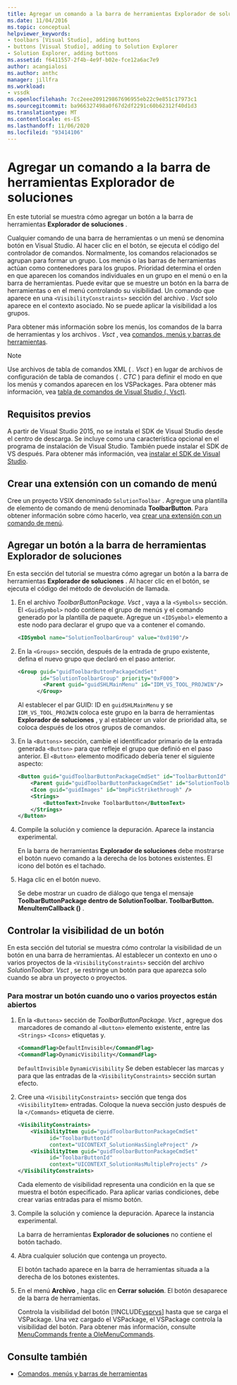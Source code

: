 ```yaml
---
title: Agregar un comando a la barra de herramientas Explorador de soluciones | Microsoft Docs
ms.date: 11/04/2016
ms.topic: conceptual
helpviewer_keywords:
- toolbars [Visual Studio], adding buttons
- buttons [Visual Studio], adding to Solution Explorer
- Solution Explorer, adding buttons
ms.assetid: f6411557-2f4b-4e9f-b02e-fce12a6ac7e9
author: acangialosi
ms.author: anthc
manager: jillfra
ms.workload:
- vssdk
ms.openlocfilehash: 7cc2eee209129867696955eb22c9e851c17973c1
ms.sourcegitcommit: ba966327498a0f67d2df2291c60b62312f40d1d3
ms.translationtype: MT
ms.contentlocale: es-ES
ms.lasthandoff: 11/06/2020
ms.locfileid: "93414106"
---
```

# <a name="add-a-command-to-the-solution-explorer-toolbar"></a>Agregar un comando a la barra de herramientas Explorador de soluciones
En este tutorial se muestra cómo agregar un botón a la barra de herramientas **Explorador de soluciones** .

 Cualquier comando de una barra de herramientas o un menú se denomina botón en Visual Studio. Al hacer clic en el botón, se ejecuta el código del controlador de comandos. Normalmente, los comandos relacionados se agrupan para formar un grupo. Los menús o las barras de herramientas actúan como contenedores para los grupos. Prioridad determina el orden en que aparecen los comandos individuales en un grupo en el menú o en la barra de herramientas. Puede evitar que se muestre un botón en la barra de herramientas o en el menú controlando su visibilidad. Un comando que aparece en una `<VisibilityConstraints>` sección del archivo *. Vsct* solo aparece en el contexto asociado. No se puede aplicar la visibilidad a los grupos.

 Para obtener más información sobre los menús, los comandos de la barra de herramientas y los archivos *. Vsct* , vea [comandos, menús y barras de herramientas](../extensibility/internals/commands-menus-and-toolbars.md).

> [!NOTE]
> Use archivos de tabla de comandos XML ( *. Vsct* ) en lugar de archivos de configuración de tabla de comandos ( *. CTC* ) para definir el modo en que los menús y comandos aparecen en los VSPackages. Para obtener más información, vea [tabla de comandos de Visual Studio (. Vsct)](../extensibility/internals/visual-studio-command-table-dot-vsct-files.md).

## <a name="prerequisites"></a>Requisitos previos
 A partir de Visual Studio 2015, no se instala el SDK de Visual Studio desde el centro de descarga. Se incluye como una característica opcional en el programa de instalación de Visual Studio. También puede instalar el SDK de VS después. Para obtener más información, vea [instalar el SDK de Visual Studio](../extensibility/installing-the-visual-studio-sdk.md).

## <a name="create-an-extension-with-a-menu-command"></a>Crear una extensión con un comando de menú
 Cree un proyecto VSIX denominado `SolutionToolbar` . Agregue una plantilla de elemento de comando de menú denominada **ToolbarButton**. Para obtener información sobre cómo hacerlo, vea [crear una extensión con un comando de menú](../extensibility/creating-an-extension-with-a-menu-command.md).

## <a name="add-a-button-to-the-solution-explorer-toolbar"></a>Agregar un botón a la barra de herramientas Explorador de soluciones
 En esta sección del tutorial se muestra cómo agregar un botón a la barra de herramientas **Explorador de soluciones** . Al hacer clic en el botón, se ejecuta el código del método de devolución de llamada.

1. En el archivo *ToolbarButtonPackage. Vsct* , vaya a la  `<Symbols>` sección. El `<GuidSymbol>`  nodo contiene el grupo de menús y el comando generado por la plantilla de paquete. Agregue un `<IDSymbol>` elemento a este nodo para declarar el grupo que va a contener el comando.

    ```xml
    <IDSymbol name="SolutionToolbarGroup" value="0x0190"/>
    ```

2. En la `<Groups>` sección, después de la entrada de grupo existente, defina el nuevo grupo que declaró en el paso anterior.

    ```xml
    <Group guid="guidToolbarButtonPackageCmdSet"
           id="SolutionToolbarGroup" priority="0xF000">
            <Parent guid="guidSHLMainMenu" id="IDM_VS_TOOL_PROJWIN"/>
          </Group>
    ```

     Al establecer el par GUID: ID en `guidSHLMainMenu` y se `IDM_VS_TOOL_PROJWIN` coloca este grupo en la barra de herramientas **Explorador de soluciones** , y al establecer un valor de prioridad alta, se coloca después de los otros grupos de comandos.

3. En la `<Buttons>` sección, cambie el identificador primario de la entrada generada `<Button>` para que refleje el grupo que definió en el paso anterior. El `<Button>` elemento modificado debería tener el siguiente aspecto:

    ```xml
    <Button guid="guidToolbarButtonPackageCmdSet" id="ToolbarButtonId" priority="0x0100" type="Button">
        <Parent guid="guidToolbarButtonPackageCmdSet" id="SolutionToolbarGroup" />
        <Icon guid="guidImages" id="bmpPicStrikethrough" />
        <Strings>
            <ButtonText>Invoke ToolbarButton</ButtonText>
        </Strings>
    </Button>
    ```

4. Compile la solución y comience la depuración. Aparece la instancia experimental.

     En la barra de herramientas **Explorador de soluciones** debe mostrarse el botón nuevo comando a la derecha de los botones existentes. El icono del botón es el tachado.

5. Haga clic en el botón nuevo.

     Se debe mostrar un cuadro de diálogo que tenga el mensaje **ToolbarButtonPackage dentro de SolutionToolbar. ToolbarButton. MenuItemCallback ()** .

## <a name="control-the-visibility-of-a-button"></a>Controlar la visibilidad de un botón
 En esta sección del tutorial se muestra cómo controlar la visibilidad de un botón en una barra de herramientas. Al establecer un contexto en uno o varios proyectos de la `<VisibilityConstraints>` sección del archivo *SolutionToolbar. Vsct* , se restringe un botón para que aparezca solo cuando se abra un proyecto o proyectos.

### <a name="to-display-a-button-when-one-or-more-projects-are-open"></a>Para mostrar un botón cuando uno o varios proyectos están abiertos

1. En la `<Buttons>` sección de *ToolbarButtonPackage. Vsct* , agregue dos marcadores de comando al `<Button>` elemento existente, entre las `<Strings>` `<Icons>` etiquetas y.

   ```xml
   <CommandFlag>DefaultInvisible</CommandFlag>
   <CommandFlag>DynamicVisibility</CommandFlag>
   ```

    `DefaultInvisible` `DynamicVisibility` Se deben establecer las marcas y para que las entradas de la `<VisibilityConstraints>` sección surtan efecto.

2. Cree una `<VisibilityConstraints>` sección que tenga dos `<VisibilityItem>` entradas. Coloque la nueva sección justo después de la `</Commands>` etiqueta de cierre.

   ```xml
   <VisibilityConstraints>
       <VisibilityItem guid="guidToolbarButtonPackageCmdSet"
             id="ToolbarButtonId"
             context="UICONTEXT_SolutionHasSingleProject" />
       <VisibilityItem guid="guidToolbarButtonPackageCmdSet"
             id="ToolbarButtonId"
             context="UICONTEXT_SolutionHasMultipleProjects" />
   </VisibilityConstraints>
   ```

    Cada elemento de visibilidad representa una condición en la que se muestra el botón especificado. Para aplicar varias condiciones, debe crear varias entradas para el mismo botón.

3. Compile la solución y comience la depuración. Aparece la instancia experimental.

    La barra de herramientas **Explorador de soluciones** no contiene el botón tachado.

4. Abra cualquier solución que contenga un proyecto.

    El botón tachado aparece en la barra de herramientas situada a la derecha de los botones existentes.

5. En el menú **Archivo** , haga clic en **Cerrar solución**. El botón desaparece de la barra de herramientas.

   Controla la visibilidad del botón [!INCLUDE[vsprvs](../code-quality/includes/vsprvs_md.md)] hasta que se carga el VSPackage. Una vez cargado el VSPackage, el VSPackage controla la visibilidad del botón.  Para obtener más información, consulte [MenuCommands frente a OleMenuCommands](/previous-versions/visualstudio/visual-studio-2015/misc/menucommands-vs-olemenucommands?preserve-view=true&view=vs-2015).

## <a name="see-also"></a>Consulte también
- [Comandos, menús y barras de herramientas](../extensibility/internals/commands-menus-and-toolbars.md)